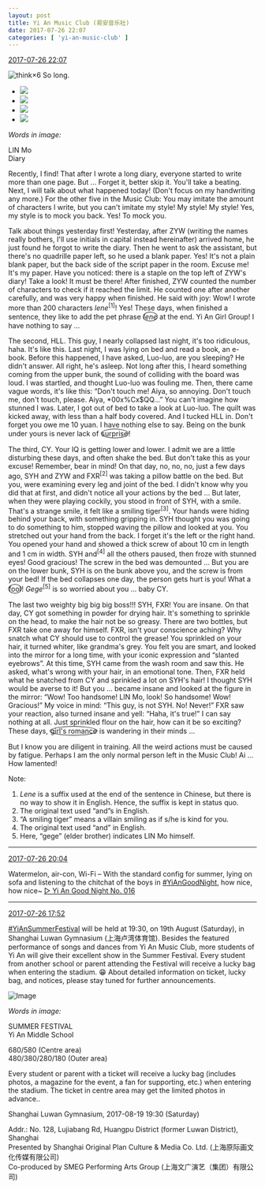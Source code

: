 ```yaml
---
layout: post
title: Yi An Music Club (易安音乐社)
date: 2017-07-26 22:07
categories: [ 'yi-an-music-club' ]
---
```


<div class="weibo-info">
  <a href="http://weibo.com/6094546964/FedswlTgl">2017-07-26 22:07</a>
</div>

![think](http://img.t.sinajs.cn/t4/appstyle/expression/ext/normal/e9/sk_org.gif)×6 So long.

<!-- more -->

<ul class="weibo-pic-list-2">
  <li class="weibo-pic">
    <a href="http://wx2.sinaimg.cn/mw690/006Es64Agy1fhxn1kilmuj326v31qx6r.jpg"><img src="http://wx2.sinaimg.cn/thumb150/006Es64Agy1fhxn1kilmuj326v31qx6r.jpg" /></a>
  </li>
  <li class="weibo-pic">
    <a href="http://wx2.sinaimg.cn/mw690/006Es64Agy1fhxn1a2d7cj328x2z6hdv.jpg"><img src="http://wx2.sinaimg.cn/thumb150/006Es64Agy1fhxn1a2d7cj328x2z6hdv.jpg" /></a>
  </li>
  <li class="weibo-pic">
    <a href="http://wx2.sinaimg.cn/mw690/006Es64Agy1fhxn1p5m6bj324w2yikjn.jpg"><img src="http://wx2.sinaimg.cn/thumb150/006Es64Agy1fhxn1p5m6bj324w2yikjn.jpg" /></a>
  </li>
  <li class="weibo-pic">
    <a href="http://wx1.sinaimg.cn/mw690/006Es64Agy1fhxn1eq9ptj328h30fkjn.jpg"><img src="http://wx1.sinaimg.cn/thumb150/006Es64Agy1fhxn1eq9ptj328h30fkjn.jpg" /></a>
  </li>
</ul>

*Words in image:*

LIN Mo  
Diary

Recently, I find! That after I wrote a long diary, everyone started to write more than one page. But … Forget it, better skip it. You'll take a beating. Next, I will talk about what happened today! (Don't focus on my handwriting any more.) For the other five in the Music Club: You may imitate the amount of characters I write, but you can't imitate my style! My style! My style! Yes, my style is to mock you back. Yes! To mock you.

Talk about things yesterday first! Yesterday, after ZYW (writing the names really bothers, I'll use initials in capital instead hereinafter) arrived home, he just found he forgot to write the diary. Then he went to ask the assistant, but there's no quadrille paper left, so he used a blank paper. Yes! It's not a plain blank paper, but the back side of the script paper in the room. Excuse me! It's my paper. Have you noticed: there is a staple on the top left of ZYW's diary! Take a look! It must be there! After finished, ZYW counted the number of characters to check if it reached the limit. He counted one after another carefully, and was very happy when finished. He said with joy: Wow! I wrote more than 200 characters *lene*<sup>[1]</sup>! Yes! These days, when finished a sentence, they like to add the pet phrase <span style="border:1px solid; border-radius:50%; display: inline-block; text-align: center;"><i>lene</i></span> at the end. Yi An Girl Group! I have nothing to say …

The second, HLL. This guy, I nearly collapsed last night, it's too ridiculous, haha. It's like this. Last night, I was lying on bed and read a book, an e-book. Before this happened, I have asked, Luo-luo, are you sleeping? He didn't answer. All right, he's asleep. Not long after this, I heard something coming from the upper bunk, the sound of colliding with the board was loud. I was startled, and thought Luo-luo was fouling me. Then, there came vague words, it's like this: “Don't touch me! Aiya, so annoying. Don't touch me, don't touch, please. Aiya, *00x%Cx$QQ…” You can't imagine how stunned I was. Later, I got out of bed to take a look at Luo-luo. The quilt was kicked away, with less than a half body covered. And I tucked HLL in. Don't forget you owe me 10 yuan. I have nothing else to say. Being on the bunk under yours is never lack of <span style="border:1px solid; border-radius:50%; display: inline-block; text-align: center;">surprise</span>!

The third, CY. Your IQ is getting lower and lower. I admit we are a little disturbing these days, and often shake the bed. But don't take this as your excuse! Remember, bear in mind! On that day, no, no, no, just a few days ago, SYH and ZYW and FXR<sup>[2]</sup> was taking a pillow battle on the bed. But you, were examining every leg and joint of the bed. I didn't know why you did that at first, and didn't notice all your actions by the bed … But later, when they were playing cockily, you stood in front of SYH, with a smile. That's a strange smile, it felt like a smiling tiger<sup>[3]</sup>. Your hands were hiding behind your back, with something gripping in. SYH thought you was going to do something to him, stopped waving the pillow and looked at you. You stretched out your hand from the back. I forget it's the left or the right hand. You opened your hand and showed a thick screw of about 10 cm in length and 1 cm in width. SYH and<sup>[4]</sup> all the others paused, then froze with stunned eyes! Good gracious! The screw in the bed was demounted … But you are on the lower bunk, SYH is on the bunk above you, and the screw is from your bed! If the bed collapses one day, the person gets hurt is you! What a <span style="border:1px solid; border-radius:50%; display: inline-block; text-align: center;">fool</span>! *Gege*<sup>[5]</sup> is so worried about you … baby CY.

The last two weighty big big big boss!!! SYH, FXR! You are insane. On that day, CY got something in powder for drying hair. It's something to sprinkle on the head, to make the hair not be so greasy. There are two bottles, but FXR take one away for himself. FXR, isn't your conscience aching? Why snatch what CY should use to control the grease! You sprinkled on your hair, it turned whiter, like grandma's grey. You felt you are smart, and looked into the mirror for a long time, with your iconic expression and “slanted eyebrows”. At this time, SYH came from the wash room and saw this. He asked, what's wrong with your hair, in an emotional tone. Then, FXR held what he snatched from CY and sprinkled a lot on SYH's hair! I thought SYH would be averse to it! But you … became insane and looked at the figure in the mirror: “Wow! Too handsome! LIN Mo, look! So handsome! Wow! Gracious!” My voice in mind: “This guy, is not SYH. No! Never!” FXR saw your reaction, also turned insane and yell: “Haha, it's true!” I can say nothing at all. Just sprinkled flour on the hair, how can it be so exciting? These days, <span style="border:1px solid; border-radius:50%; display: inline-block; text-align: center;">girl's romance</span> is wandering in their minds …

But I know you are diligent in training. All the weird actions must be caused by fatigue. Perhaps I am the only normal person left in the Music Club! Ai … How lamented!

Note:
1. *Lene* is a suffix used at the end of the sentence in Chinese, but there is no way to show it in English. Hence, the suffix is kept in status quo.
2. The original text used “and”s in English.
3. “A smiling tiger” means a villain smiling as if s/he is kind for you.
4. The original text used “and” in English.
5. Here, “gege” (elder brother) indicates LIN Mo himself.

---

<div class="weibo-info">
  <a href="http://weibo.com/6094546964/FecEJ4MfA">2017-07-26 20:04</a>
</div>

Watermelon, air-con, Wi-Fi – With the standard config for summer, lying on sofa and listening to the chitchat of the boys in [#YiAnGoodNight](http://weibo.com/p/10080892b104a59bff303ca883e7931b5b916e), how nice, how nice~ [▷ Yi An Good Night No. 016](http://www.ximalaya.com/78339006/sound/45219933)

---

<div class="weibo-info">
  <a href="http://weibo.com/6094546964/FebN0uN20">2017-07-26 17:52</a>
</div>

[#YiAnSummerFestival](http://weibo.com/p/100808584ecb6c041592aa973c9a8aa9b6bd18) will be held at 19:30, on 19th August (Saturday), in Shanghai Luwan Gymnasium (上海卢湾体育馆). Besides the featured performance of songs and dances from Yi An Music Club, more students of Yi An will give their excellent show in the Summer Festival. Every student from another school or parent attending the Festival will receive a lucky bag when entering the stadium. :grin: About detailed information on ticket, lucky bag, and notices, please stay tuned for further announcements.

![Image](http://wx1.sinaimg.cn/mw690/006Es64Agy1fhxfog3frzj31kw28he84.jpg)

*Words in image:*

SUMMER FESTIVAL  
Yi An Middle School

680/580 (Centre area)  
480/380/280/180 (Outer area)

Every student or parent with a ticket will receive a lucky bag (includes photos, a magazine for the event, a fan for supporting, etc.) when entering the stadium. The ticket in centre area may get the limited photos in advance..

Shanghai Luwan Gymnasium, 2017-08-19 19:30 (Saturday)

Addr.: No. 128, Lujiabang Rd, Huangpu District (former Luwan District), Shanghai  
Presented by Shanghai Original Plan Culture & Media Co. Ltd. (上海原际画文化传媒有限公司)  
Co-produced by SMEG Performing Arts Group (上海文广演艺（集团）有限公司)
